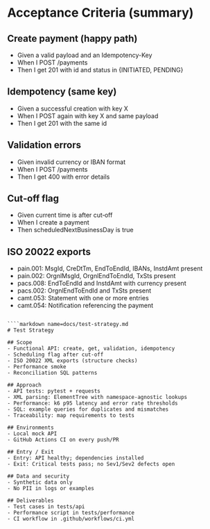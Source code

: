 # Acceptance Criteria (summary)

## Create payment (happy path)
- Given a valid payload and an Idempotency-Key
- When I POST /payments
- Then I get 201 with id and status in {INITIATED, PENDING}

## Idempotency (same key)
- Given a successful creation with key X
- When I POST again with key X and same payload
- Then I get 201 with the same id

## Validation errors
- Given invalid currency or IBAN format
- When I POST /payments
- Then I get 400 with error details

## Cut‑off flag
- Given current time is after cut‑off
- When I create a payment
- Then scheduledNextBusinessDay is true

## ISO 20022 exports
- pain.001: MsgId, CreDtTm, EndToEndId, IBANs, InstdAmt present
- pain.002: OrgnlMsgId, OrgnlEndToEndId, TxSts present
- pacs.008: EndToEndId and InstdAmt with currency present
- pacs.002: OrgnlEndToEndId and TxSts present
- camt.053: Statement with one or more entries
- camt.054: Notification referencing the payment
```

````markdown name=docs/test-strategy.md
# Test Strategy

## Scope
- Functional API: create, get, validation, idempotency
- Scheduling flag after cut‑off
- ISO 20022 XML exports (structure checks)
- Performance smoke
- Reconciliation SQL patterns

## Approach
- API tests: pytest + requests
- XML parsing: ElementTree with namespace‑agnostic lookups
- Performance: k6 p95 latency and error rate thresholds
- SQL: example queries for duplicates and mismatches
- Traceability: map requirements to tests

## Environments
- Local mock API
- GitHub Actions CI on every push/PR

## Entry / Exit
- Entry: API healthy; dependencies installed
- Exit: Critical tests pass; no Sev1/Sev2 defects open

## Data and security
- Synthetic data only
- No PII in logs or examples

## Deliverables
- Test cases in tests/api
- Performance script in tests/performance
- CI workflow in .github/workflows/ci.yml

